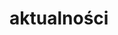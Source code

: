 # aktualności
<!DOCTYPE html>
<html>
    <head>
        <meta charset="utf-8">
        <title>testowa.pl</title>
        <style>
      
        body{
         color: white; 
    background: #396f38;
    margin: 0;
  
   
        }
       .menu-1{
           background: white;
           top: 0px;
           width: 100%;
           height: 70px;
           position: absolute;
           font-family: Arial;
           float: left;
          left: 0px;
       }
       #aut{
        
         color: green;  
       }
      #klik{
         color: grey; 
      }
     
    
      
      #lokiter{
          background-color: #4e9447;
          position: absolute;
          top: 200px;
          right: 10px;
         width:85%;
         font-size: 20px;
         z-index: 2;
      }
      #akt{
          border-bottom:1px solid white;
          
      }
     
      #img {
       position: absolute;
       z-index: 1;
      height: 100%;
      bottom: 0px;
       top: 70px;
       width: 100%;
       right: 0px;
       left: 0px;
       margin: 0;
       }
       .nav{
           position: relative;
         
           text-align: right;
           color: black;
           height: 65px;
           line-height: 70px;
           right: 0;
           top: 20px;
           z-index: 3;
       }
       .menu{
           margin: 0 10px;
       }
       .menu a{
           clear: left;
           text-decoration: none;
           color: black;
           margin: 0 10px;
           line-height: 70px;
       }
       label{
           margin: 0 40px 0 0;
           font-size: 26px;
           line-height: 70px;
           display: none;
           width: 26px;
           float: right;
           top: 10px;
           right: 10px;
       }
       #toggle{
           display: none;
           
       }
       
       
       
       @media only screen and (max-width: 500px){
         label{
          position: absolute;
           top: 10px;
           right: 10px;
           margin-bottom: 0;
           display: block;
           cursor: pointer;
}  
         .menu{
           display: none;
           text-align: center;
           width: 100%;
        
}
         .menu a{
           width: 100%;
           display: block;
           border-bottom: 1px solid black;
           margin: 0;
           color: black;
           background-color: white;
          }
          
          #toggle:checked + .menu {
          display: block;
}
       }
       
     
        </style>
    </head>
    <body>
    <div class="menu-1">
    
        <p><span id="aut">Autor:</span><span id="klik"><em><strong> JAKUB<BR>WITKOWSKI</strong></em></span></p>
         </div>
         
         
         
         
         
        
        <div class="nav"> 
         <label for="toggle">&#9776;</label>
         <input type="checkbox" id="toggle">
         <div class="menu">
      <a href="https://witas-w.github.io/Aktualnosci/">Aktualności</a>
            <a href="https://witas-w.github.io/Bloguje-witas/">Blog</a>
            <a href="https://witas-w.github.io/Galeria-zdjec/">Zdjęcia</a>
     </div>  
        
     </div>    
       
       <img id="img" src="https://s6.ifotos.pl/img/3E431C6E-_qseaxrr.jpg"> 
        
        <div id="lokiter">
         <h3 id="akt">Aktualności</h3>
         <p>Obecnie jestem na wakacjach w Ustce. Ustka to miejscowość w województwie Pomorskim w powiecie Słupskim w gminie Ustka. Położona jest ona nad ujściem rzeki Słupii do morza Bałtyckiego.</p>
        </div>
       
   
 
    </body>
</html>
